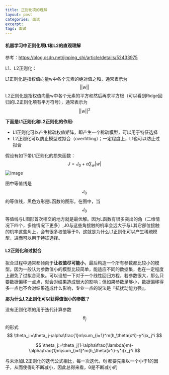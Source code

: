 ```yaml
---
title: 正则化项的理解
layout: post
categories: 面试
excerpt: 
Tags: 面试
---
```


#### 机器学习中正则化项L1和L2的直观理解

参考：<https://blog.csdn.net/jinping_shi/article/details/52433975>

L1、L2正则化：

L1正则化是指权值向量w中各个元素的绝对值之和，通常表示为
$$
||w||
$$
L2正则化是指权值向量w中各个元素的平方和然后再求平方根（可以看到Ridge回归的L2正则化项有平方符号），通常表示为
$$
||w||^2
$$


**下面是L1正则化和L2正则化的作用:**

- L1正则化可以产生稀疏权值矩阵，即产生一个稀疏模型，可以用于特征选择
- L2正则化可以防止模型过拟合（overfitting）；一定程度上，L1也可以防止过拟合

假设有如下带L1正则化的损失函数：
$$
J=J_0+\alpha\sum_w|w|
$$
![image](https://ws1.sinaimg.cn/large/006tKfTcly1g178ud2luhj308u089js0.jpg)





图中等值线是$$J_0​$$ 的等值线，黑色方形是L函数的图形。在图中，当$$J_0​$$等值线与L图形首次相交的地方就是最优解。因为L函数有很多突出的角（二维情况下四个，多维情况下更多）,J0与这些角接触的机率会远大于与L其它部位接触的机率这些角上，会有很多权值等于0，这就是为什么L1正则化可以产生稀疏模型，进而可以用于特征选择。

#### L2正则化和过拟合

拟合过程中通常都倾向于**让权值尽可能小**，最后构造一个所有参数都比较小的模型。因为一般认为参数值小的模型比较简单，能适应不同的数据集，也在一定程度上避免了过拟合现象。可以设想一下对于一个线性回归方程，若参数很大，那么只要数据偏移一点点，就会对结果造成很大的影响；但如果参数足够小，数据偏移得多一点也不会对结果造成什么影响，专业一点的说法是『抗扰动能力强』。

**那为什么L2正则化可以获得值很小的参数？**

没有正则化项的用于迭代计算参数$$\theta_j$$的形式
$$
\theta_j:=\theta_j-\alpha\frac{1}m\sum_{i=1}^m(h_\theta(x^i)-y^i)x_j^i
$$

$$
\theta_j:=\theta_j(1-\alpha\frac{\lambda}m)-\alpha\frac{1}m\sum_{i=1}^m(h_\theta(x^i)-y^i)x_j^i
$$


与未添加L2正则化的迭代公式相比，每一次迭代，θj 都要先乘以一个小于1的因子，从而使得θj不断减小，因此总得来看，θ是不断减小的











